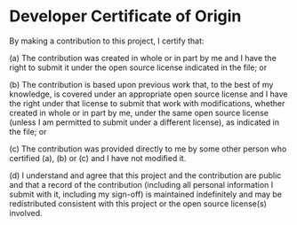 # Developer Certificate of Origin

By making a contribution to this project, I certify that:

(a) The contribution was created in whole or in part by me and I have
  the right to submit it under the open source license indicated in the
  file; or

(b) The contribution is based upon previous work that, to the best of my
  knowledge, is covered under an appropriate open source license and I
  have the right under that license to submit that work with
  modifications, whether created in whole or in part by me, under the
  same open source license (unless I am permitted to submit under a
  different license), as indicated in the file; or

(c) The contribution was provided directly to me by some other person
  who certified (a), (b) or (c) and I have not modified it.

(d) I understand and agree that this project and the contribution are
  public and that a record of the contribution (including all personal
  information I submit with it, including my sign-off) is maintained
  indefinitely and may be redistributed consistent with this project or
  the open source license(s) involved.
